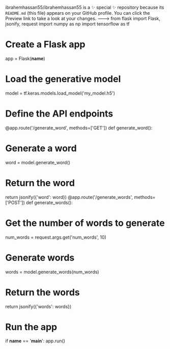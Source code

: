 
ibrahemhassan55/ibrahemhassan55 is a ✨ special ✨ repository because its `README.md` (this file) appears on your GitHub profile.
You can click the Preview link to take a look at your changes.
--->
from flask import Flask, jsonify, request
import numpy as np
import tensorflow as tf
# Create a Flask app
app = Flask(__name__)
# Load the generative model
model = tf.keras.models.load_model('my_model.h5')
# Define the API endpoints
@app.route('/generate_word', methods=['GET'])
def generate_word():
  # Generate a word
  word = model.generate_word()
  # Return the word
  return jsonify({'word': word})
@app.route('/generate_words', methods=['POST'])
def generate_words():
  # Get the number of words to generate
  num_words = request.args.get('num_words', 10)
  # Generate words
  words = model.generate_words(num_words)
  # Return the words
  return jsonify({'words': words})
# Run the app
if __name__ == '__main__':
  app.run()
